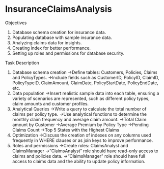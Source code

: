 # InsuranceClaimsAnalysis

Objectives 

1.	Database schema creation for insurance data.
2.	Populating database with sample insurance data.
3.	Analyzing claims data for insights.
4.	Creating index for better performance.
5.	Setting up roles and permissions for database security.

Task Description

1.	Database schema creation
->Define tables: Customers, Policies, Claims and PolicyTypes.
->Include fields such as CustomerID, PolicyID, ClaimID, PolicyTypeID, ClaimAmount, ClaimDate, PolicyStartDate, PolicyEndDate, etc.
2.	Data population
->Insert realistic sample data into each table, ensuring a variety of scenarios are represented, such as different policy types, claim amounts and customer profiles.
3.	Analytical Queries
->Write a query to calculate the total number of claims per policy type.
->Use analytical functions to determine the monthly claim frequency and average claim amount.
->Total Claim amount by Customer
->Average Premium by Policy Type
->Pending Claims Count
->Top 5 States with the Highest Claims
5.	Optimization
->Discuss the creation of indexes on any columns used frequently in WHERE clauses or as join keys to improve performance.
6.	Roles and permissions
->Create roles: ClaimsAnalyst and ClaimsManager
->“ClaimsAnalyst” role should have read-only access to claims and policies data.
->“ClaimsManager” role should have full access to claims data and the ability to update policy information.
